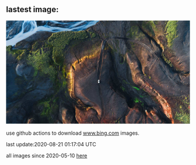 ## lastest image:
![](images/IcelandHighlands.jpg)

use github actions to download www.bing.com images.

last update:2020-08-21 01:17:04 UTC

all images since 2020-05-10 [here](https://github.com/counter2015/bing-daily-images/tree/master/images) 
